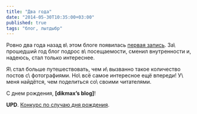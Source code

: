 ```yaml
---
title: "Два года"
date: "2014-05-30T10:35:00+03:00"
published: true
tags: "блог, лытдыбр"
---
```


Ровно два года назад в\ этом блоге появилась [первая запись][first]. За\ прошедший год блог подрос в\ посещаемости, 
сменил внутренности и, надеюсь, стал только интереснее.

Я\ стал больше путешествовать, чем и\ вызванно такое количество постов с\ фотографиями. Но\ всё самое интересное ещё 
впереди! У\ меня найдётся, чем поделиться со\ своими читателями.

С днем рождения, **[dikmax’s blog]**!

**UPD**. [Конкурс по случаю дня рождения][contest].

[contest]: /post/two-years-contest/
[first]: /post/first/

